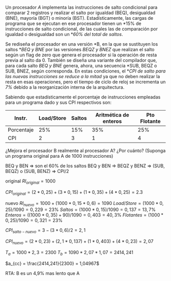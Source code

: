Un procesador *A* implementa las instrucciones de salto condicional para comparar 2 registros y realizar el salto por igualdad (BEQ), desigualdad (BNE), mayoría (BGT) o minoría (BST). Estadísticamente, las cargas de programa que se ejecutan en ese procesador tienen un *15% de instrucciones de salto condicional, de las cuales las de comparación por igualdad o desigualdad son un **60% del total de saltos*.

Se rediseña el procesador en una versión *B, en la que se sustituyen los saltos **BEQ y BNE* por las versiones *BEQZ y BNEZ* que realizan el salto según un flag de zero que genera el procesador si la operación de resta previa al salto da 0. También se diseña una variante del compilador que, para cada salto *BEQ y BNE* genera, ahora, una secuencia *SUB, BEQZ o SUB, BNEZ, según corresponda. En estas condiciones, el **CPI de salto para las nuevas instrucciones se reduce a la mitad* ya que no deben realizar la resta en esas operaciones, pero el tiempo de ciclo de reloj se incrementa un *7%* debido a la reorganización interna de la arquitectura.

Sabiendo que estadísticamente el porcentaje de instrucciones empleadas para un programa dado y sus CPI respectivos son:

|Instr.|Load/Store|Saltos|Aritmética de enteros|Pto Flotante|
|---|---|---|---|---|
|Porcentaje|25%|15%|35%|25%|
|CPI|2|3|1|4|

¿Mejora el procesador B realmente al procesador A? ¿Por cuánto?
(Suponga un programa original para A de 1000 instrucciones)

BEQ y BEN => son el 60% de los saltos
BEQ y BEN => BEQZ y BENZ => (SUB, BEQZ) o (SUB, BENZ) => CPI/2

original
$RI_{original}=1000$

$CPI_{original} = (2*0,25) + (3*0,15) + (1*0,35) + (4*0,25) = 2.3$  

nuevo
$RI_{nuevo} = 1000 + (1000*0,15*0,6) = 1090$
$Load/Store = (1000*0,25)/1090 = 0,229 = 23$%
$Saltos = (1000*0,15)/1090 = 0,137 = 13,7$%
$Enteros = ((1000*0,35)+90)/1090 = 0,403 = 40,3$%
$Flotantes = (1000*0,25)/1090 = 0,321 = 23$%

$CPI_{salto-nuevo} = 3 - (3*0,6)/2 = 2,1$

$CPI_{nuevo} = (2*0,23) + (2,1*0,137) + (1*0,403) + (4*0,23) = 2,07$

$T_{a} = 1000*2,3 = 2300$
$T_{b} = 1090*2,07*1,07 = 2414,241$

$a_{cc} = \frac{2414,241}{2300} = 1,04967$

RTA:  B es un 4,9% mas lento que A